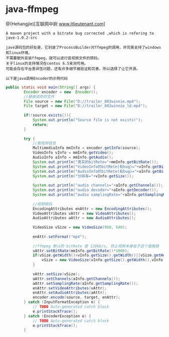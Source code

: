 # java-ffmpeg
@(Hehangjie)[互联网中尉 www.itlieutenant.com]

    A maven project with a bitrate bug corrected ,which is refering to jave-1.0.2-src

    jave源码包的好处是，它封装了ProcessBuilder对ffmpeg的调用，并完美支持了windows和linux环境。
    不需要额外安装ffmpeg，就可以进行音视频文件的转码。
    关于linux的支持情况在centos 6.5亲测可用。
    可能会存在平台差异性问题，还有许多细节被验证和完善，所以选择了让它开源。
    
    以下是java调用Encoder的示例代码

```` java
public static void main(String[] args) {
		Encoder encoder = new  Encoder();
		//替换成你的文件
		File source = new File("D://trailer_002winnie.mp4");
		File target = new File("D://trailer_002winnie_ld.mp4");
		
		if(!source.exists()){
			System.out.println("Source file is not exists!");
			return;
		}
		
		try {
			//取视频信息
			MultimediaInfo mmInfo = encoder.getInfo(source);
			VideoInfo vInfo = mmInfo.getVideo();
			AudioInfo aInfo = mmInfo.getAudio();
			System.out.println("真实的bitRete="+mmInfo.getBitRate());
			System.out.println("VideoInfo的bitRete(有bug)="+vInfo.getBitRate());
			System.out.println("AudioInfo的bitRete(有bug)="+aInfo.getBitRate());
			System.out.println("分辨率="+vInfo.getSize());
			
			System.out.println("audio channels="+aInfo.getChannels());
			System.out.println("audio decoder="+aInfo.getDecoder());
			System.out.println("audio samplingRate="+aInfo.getSamplingRate());
			
			//视频转码
			EncodingAttributes enAttr = new EncodingAttributes(); 
			VideoAttributes vAttr = new VideoAttributes();
			AudioAttributes aAttr = new AudioAttributes();
			
			VideoSize vSize = new VideoSize(960, 640);
			
			enAttr.setFormat("mp4");
			
			//ffmpeg 默认的 bitRate 是 128kb/s, 防止视频本身低于这个值报错
			vAttr.setBitRate(mmInfo.getBitRate()*1000);
			if(vSize.getWidth()>vInfo.getSize().getWidth()||vSize.getHeight()>vInfo.getSize().getHeight()){
				vSize = new VideoSize(vInfo.getSize().getWidth(),vInfo.getSize().getHeight());
			}
			
			vAttr.setSize(vSize);
			aAttr.setChannels(aInfo.getChannels());
			aAttr.setSamplingRate(aInfo.getSamplingRate());
			enAttr.setVideoAttributes(vAttr);
			enAttr.setAudioAttributes(aAttr);
			encoder.encode(source, target, enAttr);
		} catch (InputFormatException e) {
			// TODO Auto-generated catch block
			e.printStackTrace();
		} catch (EncoderException e) {
			// TODO Auto-generated catch block
			e.printStackTrace();
		}
````
